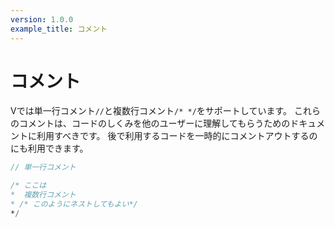 ```yaml
---
version: 1.0.0
example_title: コメント
---
```


# コメント

Vでは単一行コメント`//`と複数行コメント`/* */`をサポートしています。
これらのコメントは、コードのしくみを他のユーザーに理解してもらうためのドキュメントに利用すべきです。
後で利用するコードを一時的にコメントアウトするのにも利用できます。

```v
// 単一行コメント

/* ここは
*  複数行コメント
* /* このようにネストしてもよい*/
*/
```
